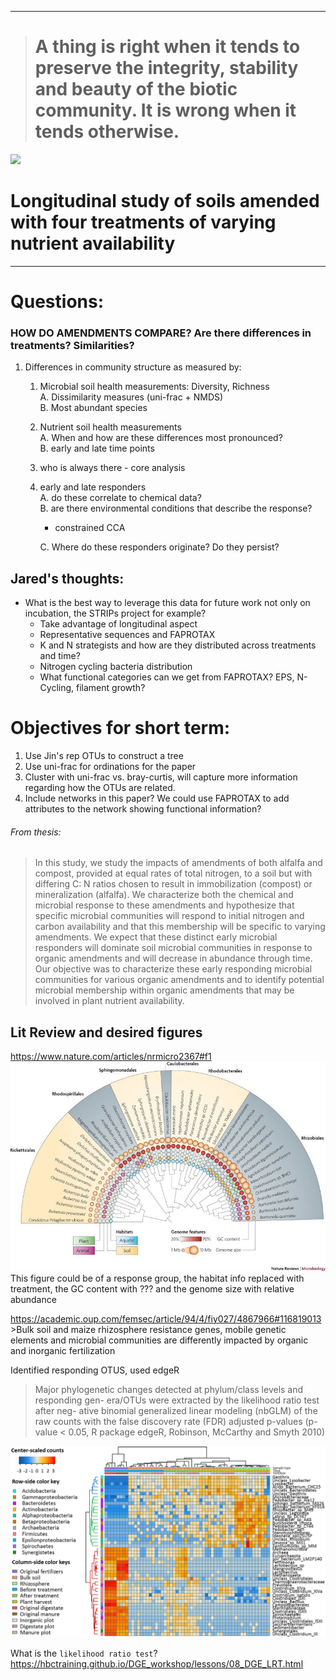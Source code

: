 ------------------------------------------------------------------------

> A thing is right when it tends to preserve the integrity, stability and beauty of the biotic community. It is wrong when it tends otherwise.
> ============================================================================================================================================

![](./images/giphy.gif)

Longitudinal study of soils amended with four treatments of varying nutrient availability
=========================================================================================

------------------------------------------------------------------------

Questions:
==========

### HOW DO AMENDMENTS COMPARE? Are there differences in treatments? Similarities?

1.  Differences in community structure as measured by:
    1.  Microbial soil health measurements: Diversity, Richness  
        A. Dissimilarity measures (uni-frac + NMDS)  
        B. Most abundant species  
    2.  Nutrient soil health measurements  
        A. When and how are these differences most pronounced?  
        B. early and late time points  
    3.  who is always there - core analysis  
    4.  early and late responders  
        A. do these correlate to chemical data?  
        B. are there environmental conditions that describe the
        response?  
        + constrained CCA

        C. Where do these responders originate? Do they persist?

Jared's thoughts:
-----------------

-   What is the best way to leverage this data for future work not only
    on incubation, the STRIPs project for example?
    -   Take advantage of longitudinal aspect
    -   Representative sequences and FAPROTAX
    -   K and N strategists and how are they distributed across
        treatments and time?
    -   Nitrogen cycling bacteria distribution
    -   What functional categories can we get from FAPROTAX? EPS,
        N-Cycling, filament growth?

Objectives for short term:
==========================

1.  Use Jin's rep OTUs to construct a tree
2.  Use uni-frac for ordinations for the paper
3.  Cluster with uni-frac vs. bray-curtis, will capture more information
    regarding how the OTUs are related.
4.  Include networks in this paper? We could use FAPROTAX to add
    attributes to the network showing functional information?

###### From thesis:

> In this study, we study the impacts of amendments of both alfalfa and
> compost, provided at equal rates of total nitrogen, to a soil but with
> differing C: N ratios chosen to result in immobilization (compost) or
> mineralization (alfalfa). We characterize both the chemical and
> microbial response to these amendments and hypothesize that specific
> microbial communities will respond to initial nitrogen and carbon
> availability and that this membership will be specific to varying
> amendments. We expect that these distinct early microbial responders
> will dominate soil microbial communities in response to organic
> amendments and will decrease in abundance through time. Our objective
> was to characterize these early responding microbial communities for
> various organic amendments and to identify potential microbial
> membership within organic amendments that may be involved in plant
> nutrient availability.

Lit Review and desired figures
------------------------------

<https://www.nature.com/articles/nrmicro2367#f1>  
![](./images/nrmicro2367-f1.jpg)  
This figure could be of a response group, the habitat info replaced with
treatment, the GC content with ??? and the genome size with relative
abundance

<https://academic.oup.com/femsec/article/94/4/fiy027/4867966#116819013>  
&gt;Bulk soil and maize rhizosphere resistance genes, mobile genetic
elements and microbial communities are differently impacted by organic
and inorganic fertilization

Identified responding OTUS, used edgeR

> Major phylogenetic changes detected at phylum/class levels and
> responding gen- era/OTUs were extracted by the likelihood ratio test
> after neg- ative binomial generalized linear modeling (nbGLM) of the
> raw counts with the false discovery rate (FDR) adjusted p-values
> (p-value &lt; 0.05, R package edgeR, Robinson, McCarthy and Smyth
> 2010)

![](./images/fiy027fig4.jpeg)

What is the `likelihood ratio test`?  
<https://hbctraining.github.io/DGE_workshop/lessons/08_DGE_LRT.html>
